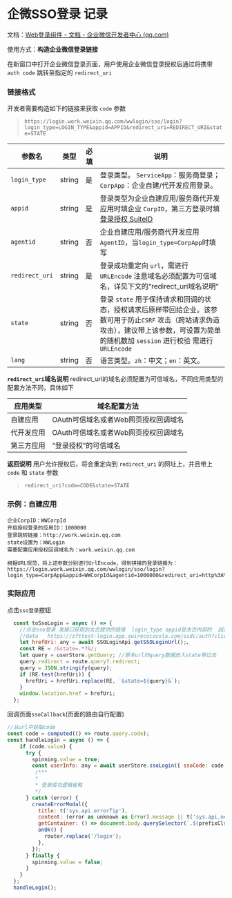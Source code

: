 # 企微SSO登录 记录

文档：[Web登录组件 - 文档 - 企业微信开发者中心 (qq.com)](https://developer.work.weixin.qq.com/document/path/98152)

使用方式：**构造企业微信登录链接**

在新窗口中打开企业微信登录页面，用户使用企业微信登录授权后通过将携带 `auth code` 跳转至指定的 `redirect_uri`

### 链接格式

开发者需要构造如下的链接来获取 `code` 参数

> `https://login.work.weixin.qq.com/wwlogin/sso/login?login_type=LOGIN_TYPE&appid=APPID&redirect_uri=REDIRECT_URI&state=STATE`

| 参数名         | 类型   | 必填 | 说明                                                         |
| -------------- | ------ | ---- | ------------------------------------------------------------ |
| `login_type`   | string | 是   | 登录类型。 `ServiceApp`：服务商登录；`CorpApp`：企业自建/代开发应用登录。 |
| `appid`        | string | 是   | 登录类型为企业自建应用/服务商代开发应用时填企业 `CorpID`，第三方登录时填[登录授权 SuiteID](https://developer.work.weixin.qq.com/document/path/98152#45846/开启网页授权登录) |
| `agentid`      | string | 否   | 企业自建应用/服务商代开发应用 `AgentID`，当`login_type=CorpApp`时填写 |
| `redirect_uri` | string | 是   | 登录成功重定向 `url`，需进行 `URLEncode` 注意域名必须配置为可信域名，详见下文的“redirect_uri域名说明” |
| `state`        | string | 否   | 登录 `state` 用于保持请求和回调的状态，授权请求后原样带回给企业。该参数可用于防止`CSRF` 攻击（跨站请求伪造攻击），建议带上该参数，可设置为简单的随机数加 `session` 进行校验 需进行 `URLEncode` |
| `lang`         | string | 否   | 语言类型。`zh`：中文；`en`：英文。                           |

**`redirect_uri`域名说明**
redirect_uri的域名必须配置为可信域名，不同应用类型的配置方法不同，具体如下

| 应用类型   | 域名配置方法                         |
| ---------- | ------------------------------------ |
| 自建应用   | OAuth可信域名或者Web网页授权回调域名 |
| 代开发应用 | OAuth可信域名或者Web网页授权回调域名 |
| 第三方应用 | “登录授权”的可信域名                 |

**返回说明**
用户允许授权后，将会重定向到 `redirect_uri` 的网址上，并且带上 `code` 和 `state` 参数

> `redirect_uri?code=CODE&state=STATE`

### **示例：自建应用**

```
企业CorpID：WWCorpId
开启授权登录的应用ID：1000000
登录跳转链接：http://work.weixin.qq.com
state设置为：WWLogin
需要配置应用授权回调域名为：work.weixin.qq.com

根据URL规范，将上述参数分别进行UrlEncode，得到拼接的登录链接为：
https://login.work.weixin.qq.com/wwlogin/sso/login?login_type=CorpApp&appid=WWCorpId&agentid=1000000&redirect_uri=http%3A%2F%2Fwork.weixin.qq.com&state=WWLogin
```

### 实际应用

点击`sso登录`按钮

```js
  const toSsoLogin = async () => {
  	//点击sso登录 发接口获取到太古提供的链接  login_type appid是太古内部的  因此要访问太古的链接
  	//data   https://zfttest-login.app.swirecocacola.com/oidc/auth?client_id=1345465&scope=openid profile email phone 		extended_fields external_id users:*:select&state=bme8myzy4wec&nonce=zm62na3jji7j&response_type=code&redirect_uri=https://zft-portal-	qnr.app.swiretest.com/zft/ssoCallback
    let hrefUri: any = await SSOLoginApi.getSSOLoginUrl();、
    const RE = /&state=.*?&/;
    let query = userStore.getQuery; //原本url的query数据放入state带过去
    query.redirect = route.query?.redirect;
    query = JSON.stringify(query);
    if (RE.test(hrefUri)) {
      hrefUri = hrefUri.replace(RE, `&state=${query}&`);
    }
    window.location.href = hrefUri;
  };
```

回调页面`ssoCallback`(页面的路由自行配置)

```js
//从url中获取code
const code = computed(() => route.query.code); 
const handleLogin = async () => {
    if (code.value) {
      try {
        spinning.value = true;
        const userInfo: any = await userStore.ssoLogin({ ssoCode: code.value });
         /***
         *
         * 登录成功逻辑省略
         */
      } catch (error) {
        createErrorModal({
          title: t('sys.api.errorTip'),
          content: (error as unknown as Error).message || t('sys.api.networkExceptionMsg'),
          getContainer: () => document.body.querySelector(`.${prefixCls}`) || document.body,
          onOk() {
            router.replace('/login');
          },
        });
      } finally {
        spinning.value = false;
      }
    }
  };
  handleLogin();
```

